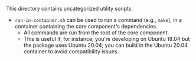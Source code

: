 This directory contains uncategorized utility scripts.

* `run-in-container.sh` can be used to run a command (e.g., `make`), in a 
  container containing the core component's dependencies.
  * All commands are run from the root of the core component.
  * This is useful if, for instance, you're developing on Ubuntu 18.04 but the
    package uses Ubuntu 20.04; you can build in the Ubuntu 20.04 container to
    avoid compatibility issues.
